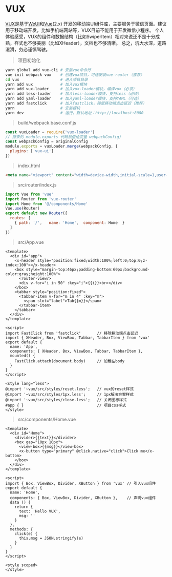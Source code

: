 # VUX

[VUX](https://doc.vux.li/zh-CN/)是基于[WeUI](https://github.com/Tencent/weui)和[Vue](https://cn.vuejs.org/)(2.x)
开发的移动端UI组件库，主要服务于微信页面。建议用于移动端开发，比如手机端网站等，VUX目前不能用于开发微信小程序。
个人体验感受，VUX的组件和数据结构（比如SwiperItem）相对来说还不是十分成熟，样式也不够美丽（比如XHeader），文档也不够清晰。
总之，坑大水深，道路湿滑，务必谨慎驾驶。

> 项目初始化

```bash
yarn global add vue-cli # 安装vue命令行
vue init webpack vux    # 创建vux项目，可选安装vue-router（推荐）
cd vux                  # 进入项目目录
yarn add vux            # 加入vux模块
yarn add vux-loader     # 加入vux-loader模块，编译vux（必须）
yarn add less-loader    # 加入less-loader模块，支持less（必须）
yarn add yaml-loader    # 加入yaml-loader模块，支持YAML（可选）
yarn add fastclick      # 加入fastclick，降低移动端点击延迟（推荐）
yarn                    # 安装模块
yarn dev                # 运行，默认地址：http://localhost:8080
```

> build/webpack.base.conf.js

```js
const vuxLoader = require('vux-loader')
// 原来的 module.exports 代码赋值给变量 webpackConfig)
const webpackConfig = originalConfig
module.exports = vuxLoader.merge(webpackConfig, {
  plugins: ['vux-ui']
})
```

> index.html

```html
<meta name="viewport" content="width=device-width,initial-scale=1,user-scalable=0">
```

> src/router/index.js

```js
import Vue from 'vue'
import Router from 'vue-router'
import Home from '@/components/Home'
Vue.use(Router)
export default new Router({
  routes: [
    { path: '/',   name: 'Home',  component: Home  }
  ]
})
```

> src/App.vue

```vue
<template>
  <div id="app">
    <x-header style="position:fixed;width:100%;left:0;top:0;z-index:100"></x-header>
    <box style="margin-top:46px;padding-bottom:60px;background-color:gray;height:100%">
      <router-view/>
      <div v-for="i in 50" :key="i">{{i}}<br></div>
    </box>
    <tabbar style="position:fixed">
      <tabbar-item v-for="m in 4" :key="m">
        <span slot="label">Tab{{m}}</span>
      </tabbar-item>
    </tabbar>
  </div>
</template>

<script>
import FastClick from 'fastclick'       // 移除移动端点击延迟
import { XHeader, Box, ViewBox, Tabbar, TabbarItem } from 'vux'
export default {
  name: 'App',
  components: { XHeader, Box, ViewBox, Tabbar, TabbarItem },
  mounted() {
    FastClick.attach(document.body)     // 加载在body
  }
}
</script>

<style lang="less">
@import '~vux/src/styles/reset.less';   // vux的reset样式
@import '~vux/src/styles/1px.less';     // 1px解决方案样式
@import '~vux/src/styles/close.less';   // 关闭图标样式
#app { }                                // 项目css样式
</style>
```

> src/components/Home.vue

```vue
<template>
  <div id="Home">
    <divider>{{text}}</divider>
    <box gap="10px 10px">
      <view-box>{{msg}}</view-box>
      <x-button type="primary" @click.native="click">Click me</x-button>
    </box>
  </div>
</template>

<script>
import { Box, ViewBox, Divider, XButton } from 'vux' // 引入vux组件
export default {
  name: 'Home',
  components: { Box, ViewBox, Divider, XButton },    // 声明vux组件
  data () {
    return {
      text: 'Hello VUX',
      msg: ''
    }
  },
  methods: {
    click(e) {
      this.msg = JSON.stringify(e)
    }
  }
}
</script>

<style scoped>
</style>
```